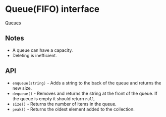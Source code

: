 # Queue(FIFO) interface

[Queues](https://en.wikipedia.org/wiki/Queue_(abstract_data_type))

## Notes
* A queue can have a capacity.
* Deleting is inefficient.

## API

- `enqueue(string)` - Adds a string to the back of the queue and returns the new size.
- `dequeue()` - Removes and returns the string at the front of the queue. If the queue is empty it should return `null`.
- `size()` - Returns the number of items in the queue.
- `peak()` - Returns the oldest element added to the collection.
